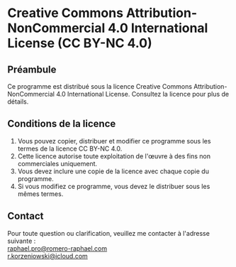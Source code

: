 # Creative Commons Attribution-NonCommercial 4.0 International License (CC BY-NC 4.0)

## Préambule
Ce programme est distribué sous la licence Creative Commons Attribution-NonCommercial 4.0 International License. Consultez la licence pour plus de détails.

## Conditions de la licence
1. Vous pouvez copier, distribuer et modifier ce programme sous les termes de la licence CC BY-NC 4.0.
2. Cette licence autorise toute exploitation de l'œuvre à des fins non commerciales uniquement.
3. Vous devez inclure une copie de la licence avec chaque copie du programme.
4. Si vous modifiez ce programme, vous devez le distribuer sous les mêmes termes.

## Contact
Pour toute question ou clarification, veuillez me contacter à l'adresse suivante :  
raphael.pro@romero-raphael.com  
r.korzeniowski@icloud.com  
